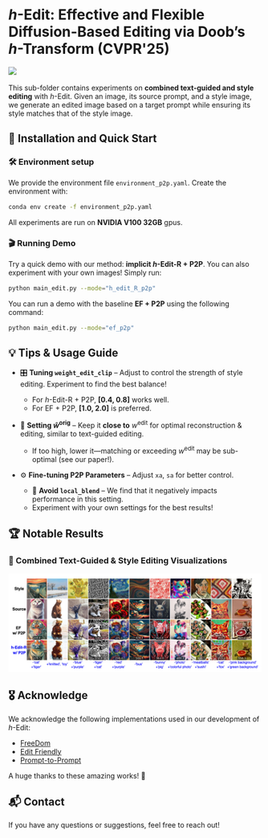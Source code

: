 # *h*-Edit: Effective and Flexible Diffusion-Based Editing via Doob’s *h*-Transform (CVPR'25)

<a href="https://arxiv.org/pdf/2503.02187"><img src="https://img.shields.io/badge/https%3A%2F%2Farxiv.org%2Fabs%2F2503.02187-arxiv-brightred"></a>

This sub-folder contains experiments on **combined text-guided and style editing** with *h*-Edit. Given an image, its source prompt, and a style image, we generate an edited image based on a target prompt while ensuring its style matches that of the style image.

## 🚀 Installation and Quick Start

### 🛠️ Environment setup

We provide the environment file `environment_p2p.yaml`. Create the environment with:  

```bash
conda env create -f environment_p2p.yaml
```

All experiments are run on **NVIDIA V100 32GB** gpus.

### 🎬 Running Demo

Try a quick demo with our method: **implicit *h*-Edit-R + P2P**. You can also experiment with your own images! Simply run: 

```bash
python main_edit.py --mode="h_edit_R_p2p"
```

You can run a demo with the baseline **EF + P2P** using the following command:

```bash
python main_edit.py --mode="ef_p2p"
```

## 💡 Tips & Usage Guide  

- 🎛️ **Tuning `weight_edit_clip`** – Adjust to control the strength of style editing. Experiment to find the best balance!  
  - For *h*-Edit-R + P2P, **[0.4, 0.8]** works well.  
  - For EF + P2P, **[1.0, 2.0]** is preferred.  

- 🔧 **Setting $\hat{w}^{\text{orig}}$** – Keep it **close to** $w^{\text{edit}}$ for optimal reconstruction & editing, similar to text-guided editing.  
  - If too high, lower it—matching or exceeding $w^{\text{edit}}$ may be sub-optimal (see our paper!).

- ⚙️ **Fine-tuning P2P Parameters** – Adjust `xa`, `sa` for better control.  
  - 🚫 **Avoid `local_blend`** – We find that it negatively impacts performance in this setting.
  - Experiment with your own settings for the best results!  

## 🏆 Notable Results  

### 🎨 Combined Text-Guided & Style Editing Visualizations

![](assets/teaser/comparsion_h_edit_R_vs_ef.png)

## 🎖️ Acknowledge

We acknowledge the following implementations used in our development of *h*-Edit:  

- [FreeDom](https://github.com/vvictoryuki/FreeDoM)  
- [Edit Friendly](https://github.com/inbarhub/DDPM_inversion)
- [Prompt-to-Prompt](https://github.com/google/prompt-to-prompt)  

A huge thanks to these amazing works! 🙌 

## 📬 Contact

If you have any questions or suggestions, feel free to reach out!
